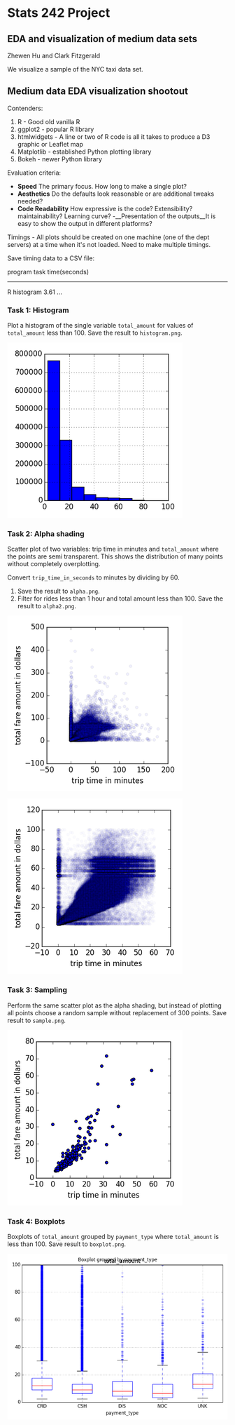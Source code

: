 # Stats 242 Project

## EDA and visualization of medium data sets

Zhewen Hu and Clark Fitzgerald

We visualize a sample of the NYC taxi data set.

## Medium data EDA visualization shootout

Contenders: 

1. R - Good old vanilla R
2. ggplot2 - popular R library
3. htmlwidgets - A line or two of R code is all it takes to produce a D3 graphic or Leaflet map
4. Matplotlib - established Python plotting library
5. Bokeh - newer Python library

Evaluation criteria:

- __Speed__ The primary focus. How long to make a single plot?
- __Aesthetics__ Do the defaults look reasonable or are additional tweaks
  needed?
- __Code Readability__ How expressive is the code? Extensibility?
  maintainability? Learning curve?
-__Presentation of the outputs__It is easy to show the output in different platforms?

Timings - All plots should be created on one machine 
(one of the dept servers) at a time when it's not loaded. Need to make
multiple timings. 

Save timing data to a CSV file:

program     task        time(seconds)
-------     ----        ----
R           histogram   3.61
...


### Task 1: Histogram

Plot a histogram of the single variable `total_amount` for values of 
`total_amount` less than 100. Save the result to `histogram.png`.

![The defaults are not so wonderful](matplotlib/histogram.png)

### Task 2: Alpha shading 

Scatter plot of two variables: trip time in minutes and `total_amount`
where the points are semi transparent. 
This shows the distribution of many points without completely overplotting.

Convert `trip_time_in_seconds` to minutes by dividing by 60.

1. Save the result to `alpha.png`.
2. Filter for rides less than 1 hour and total amount less than 100. 
    Save the result to `alpha2.png`.

![Matplotlib](matplotlib/alpha.png)

![Matplotlib](matplotlib/alpha2.png)

### Task 3: Sampling

Perform the same scatter plot as the alpha shading, but instead of plotting
all points choose a random sample without replacement of 300 points.
Save result to `sample.png`.

![Matplotlib](matplotlib/sample.png)

### Task 4: Boxplots

Boxplots of `total_amount` grouped by `payment_type` where `total_amount`
is less than 100.
Save result to `boxplot.png`.

![Matplotlib](matplotlib/boxplot.png)
